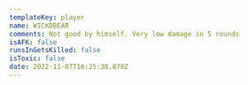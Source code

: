 ```yaml
---
templateKey: player
name: WICKDBEAR
comments: Not good by himself. Very low damage in 5 rounds
isAFK: false
runsInGetsKilled: false
isToxic: false
date: 2022-11-07T16:25:38.878Z
---
```

